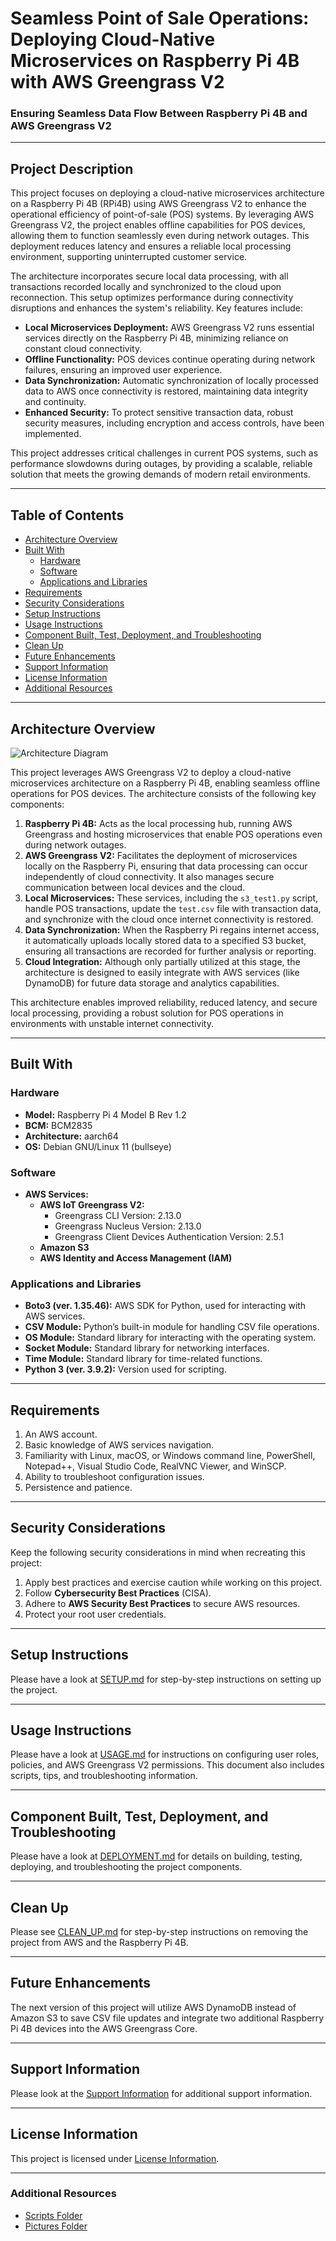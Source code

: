 # Seamless Point of Sale Operations: Deploying Cloud-Native Microservices on Raspberry Pi 4B with AWS Greengrass V2

### Ensuring Seamless Data Flow Between Raspberry Pi 4B and AWS Greengrass V2

---

## Project Description
This project focuses on deploying a cloud-native microservices architecture on a Raspberry Pi 4B (RPi4B) using AWS Greengrass V2 to enhance the operational efficiency of point-of-sale (POS) systems. By leveraging AWS Greengrass V2, the project enables offline capabilities for POS devices, allowing them to function seamlessly even during network outages. This deployment reduces latency and ensures a reliable local processing environment, supporting uninterrupted customer service.

The architecture incorporates secure local data processing, with all transactions recorded locally and synchronized to the cloud upon reconnection. This setup optimizes performance during connectivity disruptions and enhances the system's reliability. Key features include:

- **Local Microservices Deployment:** AWS Greengrass V2 runs essential services directly on the Raspberry Pi 4B, minimizing reliance on constant cloud connectivity.
- **Offline Functionality:** POS devices continue operating during network failures, ensuring an improved user experience.
- **Data Synchronization:** Automatic synchronization of locally processed data to AWS once connectivity is restored, maintaining data integrity and continuity.
- **Enhanced Security:** To protect sensitive transaction data, robust security measures, including encryption and access controls, have been implemented.

This project addresses critical challenges in current POS systems, such as performance slowdowns during outages, by providing a scalable, reliable solution that meets the growing demands of modern retail environments.

---

## Table of Contents 
- [Architecture Overview](#architecture-overview)
- [Built With](#built-with)
  - [Hardware](#hardware)
  - [Software](#software)
  - [Applications and Libraries](#applications-and-libraries)
- [Requirements](#requirements)
- [Security Considerations](#security-considerations)
- [Setup Instructions](SETUP.md)
- [Usage Instructions](USAGE.md)
- [Component Built, Test, Deployment, and Troubleshooting](DEPLOYMENT.md)
- [Clean Up](CLEAN_UP.md)
- [Future Enhancements](#future-enhancements)
- [Support Information](#support-information)  
- [License Information](#license-information)
- [Additional Resources](#Additional-Resources)
---

## Architecture Overview
![Architecture Diagram](Pictures/GreengrassProjectDiagram.jpg)

This project leverages AWS Greengrass V2 to deploy a cloud-native microservices architecture on a Raspberry Pi 4B, enabling seamless offline operations for POS devices. The architecture consists of the following key components:

1. **Raspberry Pi 4B:** Acts as the local processing hub, running AWS Greengrass and hosting microservices that enable POS operations even during network outages.
2. **AWS Greengrass V2:** Facilitates the deployment of microservices locally on the Raspberry Pi, ensuring that data processing can occur independently of cloud connectivity. It also manages secure communication between local devices and the cloud.
3. **Local Microservices:** These services, including the `s3_test1.py` script, handle POS transactions, update the `test.csv` file with transaction data, and synchronize with the cloud once internet connectivity is restored.
4. **Data Synchronization:** When the Raspberry Pi regains internet access, it automatically uploads locally stored data to a specified S3 bucket, ensuring all transactions are recorded for further analysis or reporting.
5. **Cloud Integration:** Although only partially utilized at this stage, the architecture is designed to easily integrate with AWS services (like DynamoDB) for future data storage and analytics capabilities.

This architecture enables improved reliability, reduced latency, and secure local processing, providing a robust solution for POS operations in environments with unstable internet connectivity.

---

## Built With

### Hardware
- **Model:** Raspberry Pi 4 Model B Rev 1.2
- **BCM:** BCM2835
- **Architecture:** aarch64
- **OS:** Debian GNU/Linux 11 (bullseye)

### Software
- **AWS Services:**
  - **AWS IoT Greengrass V2:**
    - Greengrass CLI Version: 2.13.0
    - Greengrass Nucleus Version: 2.13.0
    - Greengrass Client Devices Authentication Version: 2.5.1
  - **Amazon S3**
  - **AWS Identity and Access Management (IAM)**

### Applications and Libraries
- **Boto3 (ver. 1.35.46):** AWS SDK for Python, used for interacting with AWS services.
- **CSV Module:** Python’s built-in module for handling CSV file operations.
- **OS Module:** Standard library for interacting with the operating system.
- **Socket Module:** Standard library for networking interfaces.
- **Time Module:** Standard library for time-related functions.
- **Python 3 (ver. 3.9.2):** Version used for scripting.

---

## Requirements
1. An AWS account.
2. Basic knowledge of AWS services navigation.
3. Familiarity with Linux, macOS, or Windows command line, PowerShell, Notepad++, Visual Studio Code, RealVNC Viewer, and WinSCP.
4. Ability to troubleshoot configuration issues.
5. Persistence and patience.

---

## Security Considerations
Keep the following security considerations in mind when recreating this project:
1. Apply best practices and exercise caution while working on this project.
2. Follow **Cybersecurity Best Practices** (CISA).
3. Adhere to **AWS Security Best Practices** to secure AWS resources.
4. Protect your root user credentials.

---

## Setup Instructions
Please have a look at [SETUP.md](SETUP.md) for step-by-step instructions on setting up the project.

---

## Usage Instructions
Please have a look at [USAGE.md](USAGE.md) for instructions on configuring user roles, policies, and AWS Greengrass V2 permissions. This document also includes scripts, tips, and troubleshooting information.

---

## Component Built, Test, Deployment, and Troubleshooting
Please have a look at [DEPLOYMENT.md](DEPLOYMENT.md) for details on building, testing, deploying, and troubleshooting the project components.

---

## Clean Up
Please see [CLEAN_UP.md](CLEAN_UP.md) for step-by-step instructions on removing the project from AWS and the Raspberry Pi 4B.

---

## Future Enhancements
The next version of this project will utilize AWS DynamoDB instead of Amazon S3 to save CSV file updates and integrate two additional Raspberry Pi 4B devices into the AWS Greengrass Core.

---

## Support Information
Please look at the [Support Information](SUPPORT.md) for additional support information.

---

## License Information
This project is licensed under [License Information](LICENSE).

---

### Additional Resources
- [Scripts Folder](Scripts)
- [Pictures Folder](Pictures)
